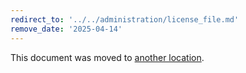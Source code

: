 ```yaml
---
redirect_to: '../../administration/license_file.md'
remove_date: '2025-04-14'
---
```


<!-- markdownlint-disable -->

This document was moved to [another location](../../administration/license_file.md).

<!--  -->
<!-- This redirect file can be deleted after <2025-04-14>. -->
<!-- Redirects that point to other docs in the same project expire in three months. -->
<!-- Redirects that point to docs in a different project or site (for example, link is not relative and starts with `https:`) expire in one year. -->
<!-- Before deletion, see: https://docs.gitlab.com/ee/development/documentation/redirects.html -->
